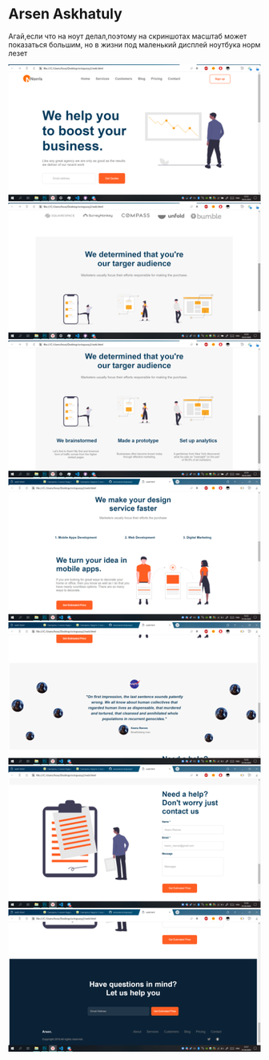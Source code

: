 # Arsen Askhatuly
Агай,если что на ноут делал,поэтому на скриншотах масштаб может показаться большим, но в жизни под маленький дисплей ноутбука норм лезет

![](imgs/screenshot1.png)
![](imgs/screenshot2.png)
![](imgs/screenshot3.png)
![](imgs/screenshot4.png)
![](imgs/screenshot5.png)
![](imgs/screenshot6.png)
![](imgs/screenshot7.png)
